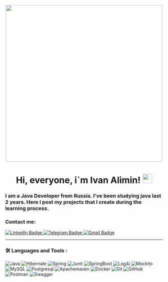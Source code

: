<div id="header" align="center">
  <img src="https://media.giphy.com/media/2IudUHdI075HL02Pkk/giphy.gif" width="500"/>
</div>

<div id="profileViews" align="center">
    <img src="https://komarev.com/ghpvc/?username=AliminIvan&style=flat-square&color=blue" alt=""/>
  <h1>
  Hi, everyone, i`m Ivan Alimin!
  <img src="https://media.giphy.com/media/hvRJCLFzcasrR4ia7z/giphy.gif" width="30px"/>
</h1>
</div>

### I am a Java Developer from Russia. I've been studying java last 2 years. Here I post my projects that I create during the learning process.
### Contact me: 
<div id="badges">
  <a href="https://www.linkedin.com/in/ivan-alimin/">
    <img src="https://img.shields.io/badge/LinkedIn-blue?style=for-the-badge&logo=linkedin&logoColor=white" alt="LinkedIn Badge"/>
  </a>
  <a href="https://t.me/IvanAlimin">
    <img src="https://img.shields.io/badge/Telegram-blue?style=for-the-badge&logo=telegram&logoColor=white" alt="Telegram Badge"/>
  </a>
  <a href="mailto:aliminivan1990@gmail.com">
    <img src="https://img.shields.io/badge/Gmail-red?style=for-the-badge&logo=gmail&logoColor=white" alt="Gmail Badge"/>
  </a>
</div>

---

### :hammer_and_wrench: Languages and Tools :

![Java](https://img.shields.io/badge/Java-f57f05?style=for-the-badge&logo=coffeescript&logoColor=white)
![Hibernate](https://img.shields.io/badge/Hibernate-999999?style=for-the-badge&logo=hibernate&logoColor=white)
![Spring](https://img.shields.io/badge/Spring-44d804?style=for-the-badge&logo=spring&logoColor=white)
![Junit](https://img.shields.io/badge/Junit-cc0000?style=for-the-badge&logo=junit5&logoColor=white)
![SpringBoot](https://img.shields.io/badge/spring%20boot-44d804?style=for-the-badge&logo=springboot&logoColor=white)
![Log4j](https://img.shields.io/badge/Log4j-cc0000?style=for-the-badge&logo=Log4j&logoColor=white)
![Mockito](https://img.shields.io/badge/Mockito-38761d?style=for-the-badge)
![MySQL](https://img.shields.io/badge/mysql-3d85c6?style=for-the-badge&logo=mysql&logoColor=white)
![Postgresql](https://img.shields.io/badge/Postgresql-1c5c95?style=for-the-badge&logo=postgresql&logoColor=white)
![Apachemaven](https://img.shields.io/badge/apache%20maven-000000?style=for-the-badge&logo=apachemaven&logoColor=white)
![Docker](https://img.shields.io/badge/Docker-316192?style=for-the-badge&logo=docker&logoColor=white)
![Git](https://img.shields.io/badge/Git-f44336?style=for-the-badge&logo=git&logoColor=white)
![GitHub](https://img.shields.io/badge/github-000000?style=for-the-badge&logo=github&logoColor=white)
![Postman](https://img.shields.io/badge/postman-f57f05?style=for-the-badge&logo=postman&logoColor=white)
![Swagger](https://img.shields.io/badge/swagger-35a405?style=for-the-badge&logo=swagger&logoColor=white)
